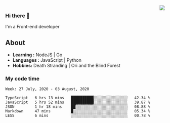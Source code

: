 <img align='right' src="https://github-readme-stats.vercel.app/api?username=strugglebak&show_icons=true">

### Hi there 👋

I'm a Front-end developer

## About

-  **Learning :** NodeJS | Go
-  **Languages :** JavaScript | Python
-  **Hobbies:** Death Stranding | Ori and the Blind Forest

### My code time

<!--START_SECTION:waka-->
```text
Week: 27 July, 2020 - 03 August, 2020

TypeScript   6 hrs 13 mins   ██████████░░░░░░░░░░░░░░░   42.34 % 
JavaScript   5 hrs 52 mins   ██████████░░░░░░░░░░░░░░░   39.87 % 
JSON         1 hr 18 mins    ██░░░░░░░░░░░░░░░░░░░░░░░   08.88 % 
Markdown     47 mins         █░░░░░░░░░░░░░░░░░░░░░░░░   05.34 % 
LESS         6 mins          ░░░░░░░░░░░░░░░░░░░░░░░░░   00.78 %
```
<!--END_SECTION:waka-->

